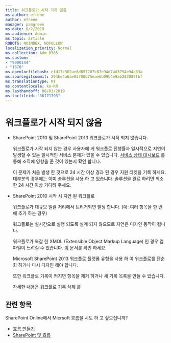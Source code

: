 ```yaml
---
title: 워크플로가 시작 되지 않음
ms.author: efrene
author: efrene
manager: pamgreen
ms.date: 8/2/2019
ms.audience: Admin
ms.topic: article
ROBOTS: NOINDEX, NOFOLLOW
localization_priority: Normal
ms.collection: Adm_O365
ms.custom:
- "9000144"
- "1670"
ms.openlocfilehash: efd17c302ae6d857207e87e94d74d3794e94a83a
ms.sourcegitcommit: 204be4a6ae03700b75eae6b09b4e9ab283089fbf
ms.translationtype: MT
ms.contentlocale: ko-KR
ms.lasthandoff: 08/03/2019
ms.locfileid: "36171793"
---
```

# <a name="workflow-is-not-starting"></a>워크플로가 시작 되지 않음

- SharePoint 2010 및 SharePoint 2013 워크플로가 시작 되지 않습니다.

    워크플로가 시작 되지 않는 경우 사용자에 게 워크플로 진행률과 일시적으로 지연이 발생할 수 있는 일시적인 서비스 문제가 있을 수 있습니다. [서비스 상태 대시보드](https:/admin.microsoft.com/AdminPortal/Home#/servicehealth) 를 통해 조직에 영향을 준 것이 있는지 확인 합니다.

    이 문제가 처음 발생 한 것으로 24 시간 이상 경과 된 경우 지원 티켓을 기록 하세요. 대부분의 경우에는 이미 솔루션을 사용 하 고 있습니다. 솔루션을 완료 하려면 최소한 24 시간 이상 기다려 주세요.

- SharePoint 2010 시작 시 지연 된 워크플로

    워크플로가 대규모 일괄 처리에서 트리거되면 발생 합니다. (예: 여러 항목을 한 번에 추가 하는 경우)

    워크플로는 실시간으로 실행 되도록 설계 되지 않으므로 지연은 디자인 동작이 됩니다.

    워크플로가 복잡 한 XMOL (Extensible Object Markup Language) 인 경우 컴파일이 느려질 수 있습니다. [이](https://support.microsoft.com/en-us/kb/3043697) 문서를 확인 하세요.

    Microsoft SharePoint 2013 워크플로 플랫폼 유형을 사용 하 여 워크플로를 단순화 하거나 다시 디자인 해야 합니다.

    또한 워크플로 기록이 커지면 항목을 제거 하거나 새 기록 목록을 만들 수 있습니다.

    자세한 내용은 [워크플로 기록 삭제](https://blogs.technet.microsoft.com/marj/2015/08/07/sharepoint-2010-workflows-best-practice-purge-workflow-history-list-items/) 를


## <a name="related-topics"></a>관련 항목
SharePoint Online에서 Micrsoft 흐름을 시도 하 고 싶으십니까?
- [흐름 만들기](https://support.office.com/article/Create-a-flow-for-a-list-or-library-in-SharePoint-Online-or-OneDrive-for-Business-a9c3e03b-0654-46af-a254-20252e580d01) 
- [SharePoint 및 흐름](https://flow.microsoft.com/blog/sharepoint-and-flow/) 


